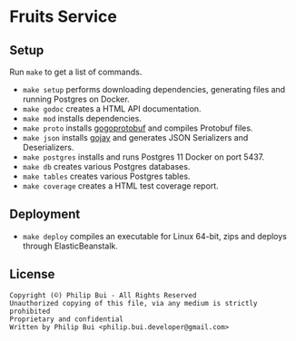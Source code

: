 # Fruits Service

## Setup

Run `make` to get a list of commands.

- `make setup` performs downloading dependencies, generating files and running Postgres on Docker.
- `make godoc` creates a HTML API documentation.
- `make mod` installs dependencies.
- `make proto` installs [gogoprotobuf](https://github.com/gogo/protobuf) and compiles Protobuf files.
- `make json` installs [gojay](https://github.com/francoispqt/gojay) and generates JSON Serializers and Deserializers.
- `make postgres` installs and runs Postgres 11 Docker on port 5437.
- `make db` creates various Postgres databases.
- `make tables` creates various Postgres tables.
- `make coverage` creates a HTML test coverage report.

## Deployment

- `make deploy` compiles an executable for Linux 64-bit, zips and deploys through ElasticBeanstalk.

## License

```
Copyright (©) Philip Bui - All Rights Reserved
Unauthorized copying of this file, via any medium is strictly prohibited
Proprietary and confidential
Written by Philip Bui <philip.bui.developer@gmail.com>
```
